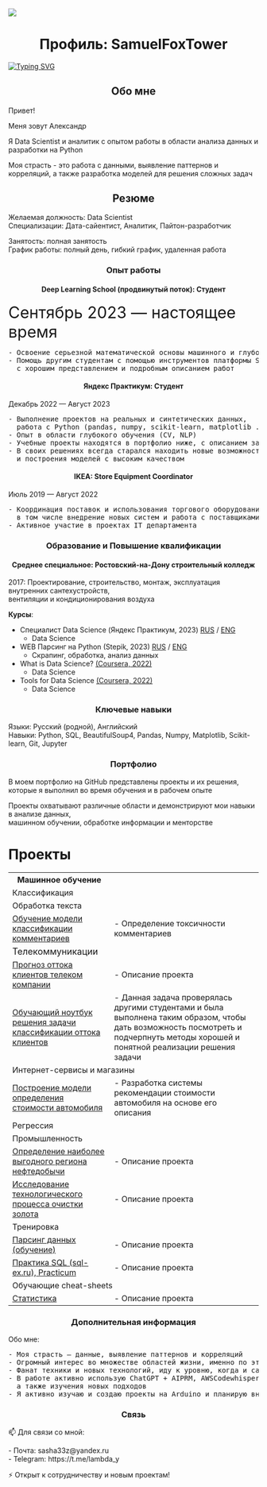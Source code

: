 ### ![](https://komarev.com/ghpvc/?username=SamuelFoxTower&style=plastic&label=profile+views&color=green)

<!--
**SamuelFoxTower/SamuelFoxTower** is a ✨ _special_ ✨ repository because its `README.md` (this file) appears on your GitHub profile.

Here are some ideas to get you started:

- 🔭 I’m currently working on ...
- 🌱 I’m currently learning ...
- 👯 I’m looking to collaborate on ...
- 🤔 I’m looking for help with ...
- 💬 Ask me about ...
- 📫 How to reach me: ...
- 😄 Pronouns: ...
- ⚡ Fun fact: ...
-->
<!DOCTYPE html>
<html lang="ru">
<head>
  <meta charset="UTF-8">
</head>
<body>

<h1 style="text-align: center;">Профиль: SamuelFoxTower</h1>

<a href="https://git.io/typing-svg"><img src="https://readme-typing-svg.demolab.com?font=inconsolata&pause=1000&color=09A708&center=true&vCenter=true&random=false&width=435&lines=Data+Scientist+%2F+Python+Developer" alt="Typing SVG" /></a>

<h2 style="text-align: center;">Обо мне</h2>
<p>Привет! 
<p>Меня зовут Александр  
<p>Я Data Scientist и аналитик с опытом работы в области анализа данных и разработки на Python   
<p>Моя страсть - это работа с данными, выявление паттернов и корреляций, а также разработка моделей для решения сложных задач  
<h2 style="text-align: center;">Резюме</h2>

<p>Желаемая должность: Data Scientist<br>
Специализации: Дата-сайентист, Аналитик, Пайтон-разработчик</p>  
Занятость: полная занятость<br>
График работы: полный день, гибкий график, удаленная работа<br></p>

<h3 style="text-align: center;">Опыт работы</h3>

<h4 style="text-align: center;">Deep Learning School (продвинутый поток): Студент</h4>
<font size="6">Сентябрь 2023 — настоящее время</font></p> 
<pre>- Освоение серьезной математической основы машинного и глубокого обучения
- Помощь другим студентам с помощью инструментов платформы Stepik 
  с хорошим представлением и подробным описанием работ</pre>

<h4 style="text-align: center;">Яндекс Практикум: Студент</h4>
Декабрь 2022 — Август 2023</p>
<pre>- Выполнение проектов на реальных и синтетических данных, 
  работа с Python (pandas, numpy, scikit-learn, matplotlib ...), SQL
- Опыт в области глубокого обучения (CV, NLP)
- Учебные проекты находятся в портфолио ниже, с описанием задач и моим вариантом решения
- В своих решениях всегда старался находить новые возможности оптимизации процесса изучения данных 
  и построения моделей с высоким качеством</pre>

<h4 style="text-align: center;">IKEA: Store Equipment Coordinator</h4>
Июль 2019 — Август 2022</p>
<pre>- Координация поставок и использования торгового оборудования в магазине, 
  в том числе внедрение новых систем и работа с поставщиками
- Активное участие в проектах IT департамента</pre>

<h3 style="text-align: center;">Образование и Повышение квалификации</h3>
<h4 style="text-align: center;">Среднее специальное: Ростовский-на-Дону строительный колледж</h4>
2017: Проектирование, строительство, монтаж, эксплуатация внутренних сантехустройств,<br> 
вентиляции и кондиционирования воздуха</p>

**Курсы**:<br>
- Специалист Data Science (Яндекс Практикум, 2023) [RUS](https://github.com/SamuelFoxTower/SamuelFoxTower/blob/main/certificate/Practicum_ru.pdf) / [ENG](https://github.com/SamuelFoxTower/SamuelFoxTower/blob/main/certificate/Practicum_en.pdf)<br>
  - Data Science
- WEB Парсинг на Python (Stepik, 2023) [RUS](https://stepik.org/cert/2041068) / [ENG](https://stepik.org/cert/2041068?lang=en)<br>
  - Скрапинг, обработка, анализ данных
- What is Data Science? [(Coursera, 2022)](https://coursera.org/share/f8ce69265fa3daa54e5b056d427e49b4)<br>
  - Data Science 
- Tools for Data Science [(Coursera, 2022)](https://coursera.org/share/c05022eca89293bc484b36f5d0cadc64)<br>
  - Data Science

<h3 style="text-align: center;">Ключевые навыки</h3>
<p>Языки: Русский (родной), Английский<br>
Навыки: Python, SQL, BeautifulSoup4, Pandas, Numpy, Matplotlib, Scikit-learn, Git, Jupyter</p>

<h3 style="text-align: center;">Портфолио</h3>
В моем портфолио на GitHub представлены проекты и их решения,<br> 
которые я выполнил во время обучения и в рабочем опыте</p>  
Проекты охватывают различные области и демонстрируют мои навыки в анализе данных,<br>  
машинном обучении, обработке информации и менторстве</p>  

# Проекты

<table>
  <th>Машинное обучение</th>
  <tr>
    <td colspan="2">Классификация</td>
  </tr>
  <tr>
    <td colspan="2">Обработка текста</td>
  </tr>
  <tr>
    <td><a href="https://github.com/SamuelFoxTower/Portfolio/tree/main/сlassification-comments">Обучение модели классификации комментариев</a></td>
    <td>- Определение токсичности комментариев</td>
  </tr>
  <tr>
    <td colspan="2"><font size="4">Телекоммуникации</font></td>
  </tr>
  <tr>
    <td><a href="ссылка на проект">Прогноз оттока клиентов телеком компании</a></td>
    <td>- Описание проекта</td>
  </tr>
  <tr>
    <td><a href="https://github.com/SamuelFoxTower/Portfolio/tree/main/churn_telecom_DLS">Обучающий ноутбук решения задачи классификации оттока клиентов</a></td>
    <td>- Данная задача проверялась другими студентами и была выполнена таким образом, чтобы дать возможность посмотреть и подчерпнуть методы хорошей и понятной реализации решения задачи</td>
  </tr>
  <tr>
    <td colspan="2">Интернет-сервисы и магазины</td>
  </tr>
  <tr>
    <td><a href="https://github.com/SamuelFoxTower/Portfolio/tree/main/determining-cost-cars">Построение модели определения стоимости автомобиля</a></td>
    <td>- Разработка системы рекомендации стоимости автомобиля на основе его описания</td>
  </tr>
  <tr>
    <td colspan="2">Регрессия</td>
  </tr>
  <tr>
    <td colspan="2">Промышленность</td>
  </tr>
  <tr>
    <td><a href="ссылка на проект">Определение наиболее выгодного региона нефтедобычи</a></td>
    <td>- Описание проекта</td>
  </tr>
  <tr>
    <td><a href="ссылка на проект">Исследование технологического процесса очистки золота</a></td>
    <td>- Описание проекта</td>
  </tr>
  <tr>
    <td colspan="2">Тренировка</td>
  </tr>
  <tr>
    <td><a href="ссылка на проект">Парсинг данных (обучение)</a></td>
    <td>- Описание проекта</td>
  </tr>
  <tr>
    <td><a href="ссылка на проект">Практика SQL (sql-ex.ru), Practicum</a></td>
    <td>- Описание проекта</td>
  </tr>
  <tr>
    <td colspan="2">Обучающие cheat-sheets</td>
  </tr>
  <tr>
    <td><a href="ссылка на проект">Статистика</a></td>
    <td>- Описание проекта</td>
  </tr>
</table>



<h3 style="text-align: center;">Дополнительная информация</h3>
<p>Обо мне:<br>
<pre>- Моя страсть — данные, выявление паттернов и корреляций
- Огромный интерес во множестве областей жизни, именно по этому была выбрана эта профессия!
- Фанат техники и новых технологий, иду к уровню, когда и сам буду создавать прорывные и полезные технологии
- В работе активно использую ChatGPT + AIPRM, AWSCodewhisperer для автоматизации рутинных задач, 
  а также изучения новых подходов
- Я активно изучаю и создаю проекты на Arduino и планирую внедрять свои знания в проекты</pre>

<h3 style="text-align: center;">Связь</h3>
<p>📫 Для связи со мной:<br> 
    <p>- Почта: sasha33z@yandex.ru<br> 
    - Telegram: https://t.me/lambda_y<br></p>
<p>⚡ Открыт к сотрудничеству и новым проектам!

</body>
</html>
